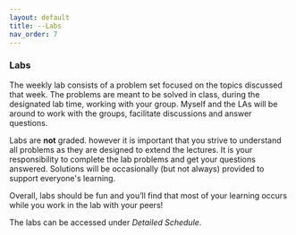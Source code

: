 ```yaml
---
layout: default 
title: --Labs 
nav_order: 7
---
```


### Labs 

The weekly lab consists of a problem set focused on the topics discussed that week. The  problems are meant to be solved in class, during the designated lab time, working with your group.  Myself and the LAs will be around to work with the groups, facilitate discussions and answer questions.

Labs are __not__ graded. however it is important that you strive to understand all problems as they are designed to extend the lectures. It is your responsibility to complete the lab problems and get your questions answered. Solutions will be occasionally (but not always)   provided to support everyone's learning. 

Overall, labs should be fun and you’ll find that most of your learning occurs while you work in the lab with your peers!

The labs can be accessed under  _Detailed Schedule_.

